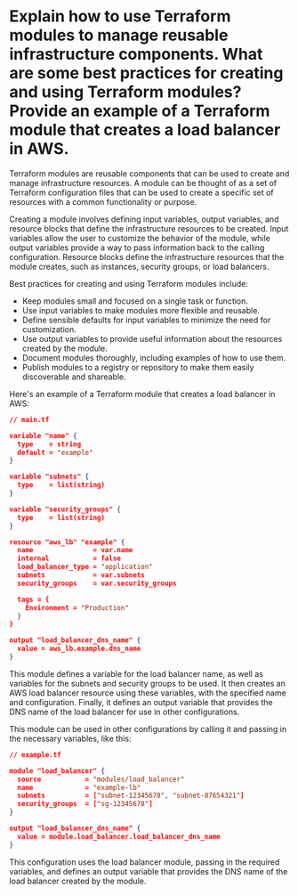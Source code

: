 # Explain how to use Terraform modules to manage reusable infrastructure components. What are some best practices for creating and using Terraform modules? Provide an example of a Terraform module that creates a load balancer in AWS.

Terraform modules are reusable components that can be used to create and manage infrastructure resources. A module can be thought of as a set of Terraform configuration files that can be used to create a specific set of resources with a common functionality or purpose.

Creating a module involves defining input variables, output variables, and resource blocks that define the infrastructure resources to be created. Input variables allow the user to customize the behavior of the module, while output variables provide a way to pass information back to the calling configuration. Resource blocks define the infrastructure resources that the module creates, such as instances, security groups, or load balancers.

Best practices for creating and using Terraform modules include:

- Keep modules small and focused on a single task or function.
- Use input variables to make modules more flexible and reusable.
- Define sensible defaults for input variables to minimize the need for customization.
- Use output variables to provide useful information about the resources created by the module.
- Document modules thoroughly, including examples of how to use them.
- Publish modules to a registry or repository to make them easily discoverable and shareable.

Here's an example of a Terraform module that creates a load balancer in AWS:

```json
// main.tf

variable "name" {
  type    = string
  default = "example"
}

variable "subnets" {
  type    = list(string)
}

variable "security_groups" {
  type    = list(string)
}

resource "aws_lb" "example" {
  name               = var.name
  internal           = false
  load_balancer_type = "application"
  subnets            = var.subnets
  security_groups    = var.security_groups

  tags = {
    Environment = "Production"
  }
}

output "load_balancer_dns_name" {
  value = aws_lb.example.dns_name
}
```

This module defines a variable for the load balancer name, as well as variables for the subnets and security groups to be used. It then creates an AWS load balancer resource using these variables, with the specified name and configuration. Finally, it defines an output variable that provides the DNS name of the load balancer for use in other configurations.

This module can be used in other configurations by calling it and passing in the necessary variables, like this:

```json
// example.tf

module "load_balancer" {
  source           = "modules/load_balancer"
  name             = "example-lb"
  subnets          = ["subnet-12345678", "subnet-87654321"]
  security_groups  = ["sg-12345678"]
}

output "load_balancer_dns_name" {
  value = module.load_balancer.load_balancer_dns_name
}
```

This configuration uses the load balancer module, passing in the required variables, and defines an output variable that provides the DNS name of the load balancer created by the module.